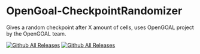 # OpenGoal-CheckpointRandomizer
Gives a random checkpoint after X amount of cells, uses OpenGOAL project by the OpenGOAL team.

[![Github All Releases](https://img.shields.io/github/downloads/zedb0t/OpenGoal-CheckpointRandomizer/total.svg)]()
[![Github All Releases](https://img.shields.io/github/downloads/open-goal/jak-project/total.svg)]()

